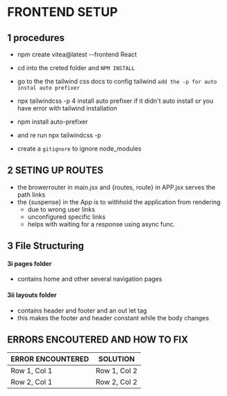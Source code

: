# FRONTEND SETUP

## 1 procedures

- npm create vitea@latest --frontend React
- cd into the creted folder and `NPM INSTALL`
- go to the the tailwind css docs to config tailwind `add the -p for auto instal auto prefixer`

- npx tailwindcss -p
  4 install auto prefixer if it didn't auto install or you have error with tailwind installation
- npm install auto-prefixer
- and re run npx tailwindcss -p
- create a `gitignore` to ignore node_modules

## 2 SETING UP ROUTES

- the browerrouter in main.jsx and {routes, route} in APP.jsx serves the path links
- the {suspense} in the App is to withhold the application from rendering
  - due to wrong user links
  - unconfigured specific links
  - helps with waiting for a response using async func.


## 3 File Structuring
#### 3i pages folder 
- contains home and other several navigation pages

#### 3ii layouts folder
- contains header and footer and an out let tag
- this makes the footer and header constant while the body changes


## ERRORS ENCOUTERED AND HOW TO FIX

| ERROR ENCOUNTERED | SOLUTION |
| -------- | -------- |
| Row 1, Col 1 | Row 1, Col 2 |
| Row 2, Col 1 | Row 2, Col 2 |
